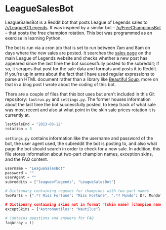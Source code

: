 LeagueSalesBot
==============

LeagueSalesBot is a Reddit bot that posts League of Legends sales to [/r/LeagueOfLegends](http://www.reddit.com/r/LeagueOfLegends). It was inspired by a similar bot – [/u/FreeChampionsBot](http://www.reddit.com/user/FreeChampionsBot) – that posts the free champion rotation. This bot was programmed as an exercise in learning Python.

The bot is run via a cron job that is set to run between 7am and 8am on days where the new sales are posted. It searches the [sales page](http://beta.na.leagueoflegends.com/en/news/store/sales) on the main League of Legends website and checks whether a new post has appeared since the last time the bot successfully posted to the subreddit; if so, it scrapes that post for the sale data and formats and posts it to Reddit. If you're up in arms about the fact that I have used regular expressions to parse an HTML document rather than a library like [Beautiful Soup](http://www.crummy.com/software/BeautifulSoup/), more on that in a blog post I wrote about the coding of this bot.

There are a couple of files that this bot uses but aren't included in this Git repository: `lastrun.py` and `settings.py`. The former houses information about the last time the bot successfully posted, to keep track of what sale was most recent and also at what point in the skin sale prices rotation it is currently at.

```python
lastSaleEnd = "2013-08-12"
rotation = 3
```

`settings.py` contains information like the username and password of the bot, the user agent used, the subreddit the bot is posting to, and also what page the bot should search in order to check for a new sale. In addition, this file stores information about two-part champion names, exception skins, and the FAQ content.

```python
username = "LeagueSalesBot"
password = ""
userAgent = ""
subreddits = ["leagueoflegends", "LeagueSalesBot"]

# Dictionary containing regexes for champions with two-part names
twoParts = {".*? Miss Fortune": "Miss Fortune", ".*? Mundo": Dr. Mundo"}

# Dictionary containing skins not in format "[skin name] [champion name]"
exceptSkins = {"AstroNautilus": "Nautilus"}

# Contains questions and answers for FAQ
faqArray = ()
```
